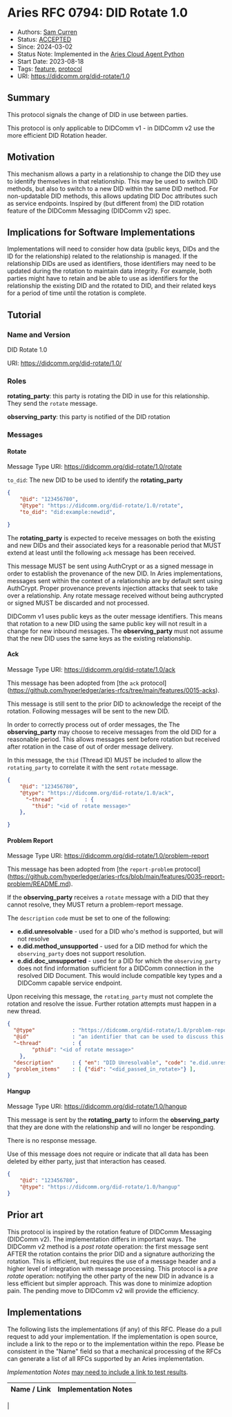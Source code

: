 # Aries RFC 0794: DID Rotate 1.0

- Authors: [Sam Curren](mailto:telegramsam@gmail.com)
- Status: [ACCEPTED](/README.md#accepted)
- Since: 2024-03-02
- Status Note: Implemented in the [Aries Cloud Agent Python](https://github.com/hyperledger/aries-cloudagent-python)
- Start Date: 2023-08-18 
- Tags: [feature](/tags.md#feature), [protocol](/tags.md#protocol)
- URI: https://didcomm.org/did-rotate/1.0

## Summary

This protocol signals the change of DID in use between parties.

This protocol is only applicable to DIDComm v1 - in DIDComm v2 use the more efficient DID Rotation header.

## Motivation

This mechanism allows a party in a relationship to change the DID they use to identify themselves in that relationship. This may be used to switch DID methods,
but also to switch to a new DID within the same DID method. For non-updatable DID methods, this allows updating DID Doc attributes such as service endpoints. Inspired by (but different from) the DID rotation feature of the DIDComm Messaging (DIDComm v2) spec.

## Implications for Software Implementations

Implementations will need to consider how data (public keys, DIDs and the ID for the relationship) related to the relationship is managed. If the relationship DIDs are used as identifiers, those identifiers may need to be updated during the rotation to maintain data integrity. For example, both parties might have to retain and be able to use as identifiers for the relationship the existing DID and the rotated to DID, and their related keys for a period of time until the rotation is complete.

## Tutorial

### Name and Version

DID Rotate 1.0

URI: https://didcomm.org/did-rotate/1.0/<messageType>

### Roles

**rotating_party**: this party is rotating the DID in use for this relationship. They send the `rotate` message.

**observing_party**: this party is notified of the DID rotation

### Messages

#### Rotate 

Message Type URI: https://didcomm.org/did-rotate/1.0/rotate

`to_did`: The new DID to be used to identify the **rotating_party**

```json
{
    "@id": "123456780",
    "@type": "https://didcomm.org/did-rotate/1.0/rotate",
    "to_did": "did:example:newdid",

}
```

The **rotating_party** is expected to receive messages on both the existing and new DIDs and their associated keys for a reasonable period that MUST extend at least until the following `ack` message has been received.

This message MUST be sent using AuthCrypt or as a signed message in order to establish the provenance of the new DID. In Aries implementations, messages sent within the context of a relationship are by default sent using AuthCrypt. Proper provenance prevents injection attacks that seek to take over a relationship. Any rotate message received without being authcrypted or signed MUST be discarded and not processed.

DIDComm v1 uses public keys as the outer message identifiers. This means that rotation to a new DID using the same public key will not result in a change for new inbound messages. The **observing_party** must not assume that the new DID uses the same keys as the existing relationship.

#### Ack

Message Type URI: https://didcomm.org/did-rotate/1.0/ack

This message has been adopted from [the `ack` protocol]
(https://github.com/hyperledger/aries-rfcs/tree/main/features/0015-acks).

This message is still sent to the prior DID to acknowledge the receipt of the rotation. Following messages will be sent to the new DID.

In order to correctly process out of order messages, the The **observing_party** may choose to receive messages from the old DID for a reasonable period. This allows messages sent before rotation but received after rotation in the case of out of order message delivery.

In this message, the `thid` (Thread ID) MUST be included to allow the `rotating_party` to correlate it with the sent `rotate` message.

```json
{
    "@id": "123456780",
    "@type": "https://didcomm.org/did-rotate/1.0/ack",
      "~thread"          : {
		"thid": "<id of rotate message>"
	},

}
```

#### Problem Report

Message Type URI: https://didcomm.org/did-rotate/1.0/problem-report

This message has been adopted from [the `report-problem` protocol]
(https://github.com/hyperledger/aries-rfcs/blob/main/features/0035-report-problem/README.md).

If the **observing_party** receives a `rotate` message with a DID that they cannot resolve, they MUST return a problem-report message.

The `description` `code` must be set to one of the following:
- **e.did.unresolvable** - used for a DID who's method is supported, but will not resolve
- **e.did.method_unsupported** - used for a DID method for which the `observing_party` does not support resolution.
- **e.did.doc_unsupported** - used for a DID for which the `observing_party` does not find information sufficient for a DIDComm connection in the resolved DID Document. This would include compatible key types and a DIDComm capable service endpoint.


Upon receiving this message, the `rotating_party` must not complete the rotation and resolve the issue. Further rotation attempts must happen in a new thread.

```json
{
  "@type"            : "https://didcomm.org/did-rotate/1.0/problem-report",
  "@id"              : "an identifier that can be used to discuss this error message",
  "~thread"          : {
		"pthid": "<id of rotate message>"
	},
  "description"      : { "en": "DID Unresolvable", "code": "e.did.unresolvable" },
  "problem_items"    : [ {"did": "<did_passed_in_rotate>"} ],
}
```

#### Hangup

Message Type URI: https://didcomm.org/did-rotate/1.0/hangup

This message is sent by the **rotating_party** to inform the **observing_party** that they are done with the relationship and will no longer be responding.

There is no response message.

Use of this message does not require or indicate that all data has been deleted by either party, just that interaction has ceased.

```json
{
    "@id": "123456780",
    "@type": "https://didcomm.org/did-rotate/1.0/hangup"
}
```

## Prior art

This protocol is inspired by the rotation feature of DIDComm Messaging (DIDComm v2). The implementation differs in important ways.
The DIDComm v2 method is a _post rotate_ operation: the first message sent AFTER the rotation contains the prior DID and a signature authorizing the rotation. This is efficient, but requires the use of a message header and a higher level of integration with message processing.
This protocol is a _pre rotate_ operation: notifying the other party of the new DID in advance is a less efficient but simpler approach. This was done to minimize adoption pain. The pending move to DIDComm v2 will provide the efficiency.

## Implementations

The following lists the implementations (if any) of this RFC. Please do a pull request to add your implementation. If the implementation is open source, include a link to the repo or to the implementation within the repo. Please be consistent in the "Name" field so that a mechanical processing of the RFCs can generate a list of all RFCs supported by an Aries implementation.

*Implementation Notes* [may need to include a link to test results](/README.md#accepted).

Name / Link | Implementation Notes
--- | ---
 |
